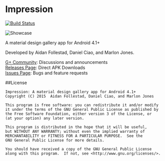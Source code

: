 # Impression

[![Build Status](https://travis-ci.org/afollestad/impression.svg)](https://travis-ci.org/afollestad/impression)

![Showcase](https://raw.githubusercontent.com/afollestad/impression/master/art/showcase.png)

A material design gallery app for Android 4.1+

Developed by Aidan Follestad, Daniel Ciao, and Marlon Jones.

[G+ Community](https://plus.google.com/communities/103090123257670799691): Discussions and announcements  
[Releases Page](https://github.com/afollestad/impression/releases): Direct APK Downloads  
[Issues Page](https://github.com/afollestad/impression/issues): Bugs and feature requests

##License

```
Impression: A material design gallery app for Android 4.1+
Copyright (C) 2015  Aidan Follestad, Daniel Ciao, and Marlon Jones

This program is free software: you can redistribute it and/or modify
it under the terms of the GNU General Public License as published by
the Free Software Foundation, either version 3 of the License, or
(at your option) any later version.

This program is distributed in the hope that it will be useful,
but WITHOUT ANY WARRANTY; without even the implied warranty of
MERCHANTABILITY or FITNESS FOR A PARTICULAR PURPOSE.  See the
GNU General Public License for more details.

You should have received a copy of the GNU General Public License
along with this program.  If not, see <http://www.gnu.org/licenses/>.
```
